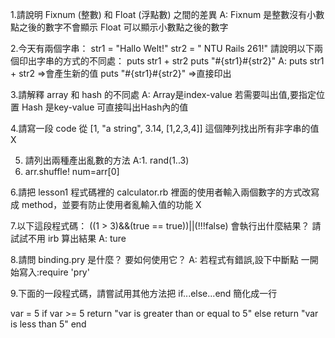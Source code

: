 1.請說明 Fixnum (整數) 和 Float (浮點數) 之間的差異
A: Fixnum 是整數沒有小數點之後的數字不會顯示
   Float  可以顯示小數點之後的數字


2.今天有兩個字串：
str1 = "Hallo Welt!" 
str2 = " NTU Rails 261!"
請說明以下兩個印出字串的方式的不同處：
puts str1 + str2
puts "#{str1}#{str2}"
A: puts str1 + str2      =>會產生新的值
   puts "#{str1}#{str2}" =>直接印出


3.請解釋 array 和 hash 的不同處
A: Array是index-value  若需要叫出值,要指定位置
   Hash 是key-value    可直接叫出Hash內的值

4.請寫一段 code 從 [1, "a string", 3.14, [1,2,3,4]] 這個陣列找出所有非字串的值
X

5. 請列出兩種產出亂數的方法
A:1. rand(1..3)
  2. arr.shuffle!
     num=arr[0]


6.請把 lesson1 程式碼裡的 calculator.rb 裡面的使用者輸入兩個數字的方式改寫成 method，並要有防止使用者亂輸入值的功能
X

7.以下這段程式碼：
((1 > 3)&&(true == true))||(!!!false)
會執行出什麼結果？ 請試試不用 irb 算出結果
A:  ture

8.請問 binding.pry 是什麼？ 要如何使用它？
A: 若程式有錯誤,設下中斷點
   一開始寫入:require 'pry'


9.下面的一段程式碼，請嘗試用其他方法把 if...else...end 簡化成一行

var = 5
if var >= 5
  return "var is greater than or equal to 5"
else
  return "var is less than 5"
end


